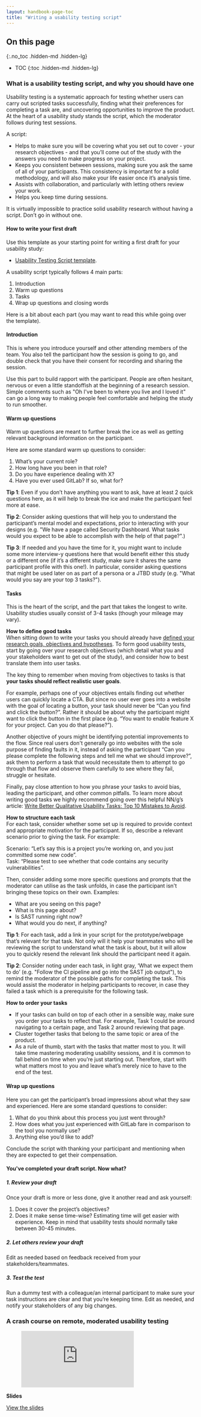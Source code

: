 ```yaml
---
layout: handbook-page-toc
title: "Writing a usability testing script"
---
```


## On this page
{:.no_toc .hidden-md .hidden-lg}

- TOC
{:toc .hidden-md .hidden-lg}

### What is a usability testing script, and why you should have one
Usability testing is a systematic approach for testing whether users can carry out scripted tasks successfully, finding what their preferences for completing a task are, and uncovering opportunities to improve the product.   
At the heart of a usability study stands the script, which the moderator follows during test sessions.

A script:
* Helps to make sure you will be covering what you set out to cover - your research objectives - and that you’ll come out of the study with the answers you need to make progress on your project.
* Keeps you consistent between sessions, making sure you ask the same of all of your participants. This consistency is important for a solid methodology, and will also make your life easier once it’s analysis time.
* Assists with collaboration, and particularly with letting others review your work.
* Helps you keep time during sessions.

It is virtually impossible to practice solid usability research without having a script. Don’t go in without one.

#### How to write your first draft
Use this template as your starting point for writing a first draft for your usability study:  

* [Usability Testing Script template](https://docs.google.com/document/d/1_5Qu2JR9QE5LE6cK4eq9yJs-nXv2rlWWifcjacaiWdI/edit?usp=sharing).

A usability script typically follows 4 main parts:
1. Introduction
2. Warm up questions
3. Tasks
4. Wrap up questions and closing words

Here is a bit about each part (you may want to read this while going over the template).

#### Introduction
This is where you introduce yourself and other attending members of the team. You also tell the participant how the session is going to go, and double check that you have their consent for recording and sharing the session.  

Use this part to build rapport with the participant. People are often hesitant, nervous or even a little standoffish at the beginning of a research session. Simple comments such as "Oh I've been to where you live and I loved it" can go a long way to making people feel comfortable and helping the study to run smoother.

#### Warm up questions
Warm up questions are meant to further break the ice as well as getting relevant background information on the participant.

Here are some standard warm up questions to consider:
1. What’s your current role?
1. How long have you been in that role?
1. Do you have experience dealing with X?
1. Have you ever used GitLab? If so, what for?

**Tip 1**: Even if you don’t have anything you want to ask, have at least 2 quick questions here, as it will help to break the ice and make the participant feel more at ease. 

**Tip 2**: Consider asking questions that will help you to understand the participant’s mental model and expectations, prior to interacting with your designs (e.g. "We have a page called Security Dashboard. What tasks would you expect to be able to accomplish with the help of that page?".)

**Tip 3**: If needed and you have the time for it, you might want to include some more interview-y questions here that would benefit either this study or a different one (if it’s a different study, make sure it shares the same participant profile with this one!). In particular, consider asking questions that might be used later on as part of a persona or a JTBD study (e.g. "What would you say are your top 3 tasks?").

#### Tasks
This is the heart of the script, and the part that takes the longest to write. Usability studies usually consist of 3-4 tasks (though your mileage may vary).

**How to define good tasks**  
When sitting down to write your tasks you should already have [defined your research goals, objectives and hypotheses](/handbook/engineering/ux/ux-research-training/defining-goals-objectives-and-hypotheses/). To form good usability tests, start by going over your research objectives (which detail what you and your stakeholders want to get out of the study), and consider how to best translate them into user tasks.

The key thing to remember when moving from objectives to tasks is that **your tasks should reflect realistic user goals**.

For example, perhaps one of your objectives entails finding out whether users can quickly locate a CTA. But since no user ever goes into a website with the goal of locating a button, your task should never be “Can you find and click the button?”. Rather it should be about why the participant might want to click the button in the first place (e.g. “You want to enable feature X for your project. Can you do that please?”).
	
Another objective of yours might be identifying potential improvements to the flow. Since real users don't generally go into websites with the sole purpose of finding faults in it, instead of asking the participant “Can you please complete the following steps and tell me what we should improve?”, ask them to perform a task that would necessitate them to attempt to go through that flow and observe them carefully to see where they fail, struggle or hesitate.

Finally, pay close attention to how you phrase your tasks to avoid bias, leading the participant, and other common pitfalls. To learn more about writing good tasks we highly recommend going over this helpful NN/g’s article:
[Write Better Qualitative Usability Tasks: Top 10 Mistakes to Avoid](https://www.nngroup.com/articles/better-usability-tasks/).

**How to structure each task**  
For each task, consider whether some set up is required to provide context and appropriate motivation for the participant. If so, describe a relevant scenario prior to giving the task. For example:  

Scenario: “Let’s say this is a project you’re working on, and you just committed some new code”.  
Task: “Please test to see whether that code contains any security vulnerabilities”.

Then, consider adding some more specific questions and prompts that the moderator can utilise as the task unfolds, in case the participant isn't bringing these topics on their own. Examples:
* What are you seeing on this page?
* What is this page about?
* Is SAST running right now?
* What would you do next, if anything?

**Tip 1**: For each task, add a link in your script for the prototype/webpage that’s relevant for that task. Not only will it help your teammates who will be reviewing the script to understand what the task is about, but it will allow you to quickly resend the relevant link should the participant need it again.

**Tip 2**: Consider noting under each task, in light gray, ‘What we expect them to do’ (e.g. "Follow the CI pipeline and go into the SAST job output"), to remind the moderator of the possible paths for completing the task. This would assist the moderator in helping participants to recover, in case they failed a task which is a prerequisite for the following task.

**How to order your tasks**  
* If your tasks can build on top of each other in a sensible way, make sure you order your tasks to reflect that. For example, Task 1 could be around navigating to a certain page, and Task 2 around reviewing that page.
* Cluster together tasks that belong to the same topic or area of the product.
* As a rule of thumb, start with the tasks that matter most to you. It will take time mastering moderating usability sessions, and it is common to fall behind on time when you’re just starting out. Therefore, start with what matters most to you and leave what’s merely nice to have to the end of the test.

#### Wrap up questions
Here you can get the participant’s broad impressions about what they saw and experienced. Here are some standard questions to consider:
1. What do you think about this process you just went through?
2. How does what you just experienced with GitLab fare in comparison to the tool you normally use?
3. Anything else you’d like to add?

Conclude the script with thanking your participant and mentioning when they are expected to get their compensation.

#### You've completed your draft script. Now what?

##### 1. Review your draft
Once your draft is more or less done, give it another read and ask yourself:
1. Does it cover the project’s objectives?
2. Does it make sense time-wise? Estimating time will get easier with experience. Keep in mind that usability tests should normally take between 30-45 minutes.

##### 2. Let others review your draft
Edit as needed based on feedback received from your stakeholders/teammates.

##### 3. Test the test
Run a dummy test with a colleague/an internal participant to make sure your task instructions are clear and that you’re keeping time. Edit as needed, and notify your stakeholders of any big changes.

### A crash course on remote, moderated usability testing

<!-- blank line -->
<figure class="video_container">
  <iframe src="https://www.youtube.com/embed/5MvpxvN9vLU" frameborder="0" allowfullscreen="true"> </iframe>
</figure>
<!-- blank line -->

**Slides**

[View the slides](https://drive.google.com/file/d/1AqmTX0atvxRsag5EIdyFduGRfzNQLjRC/view?usp=sharing)